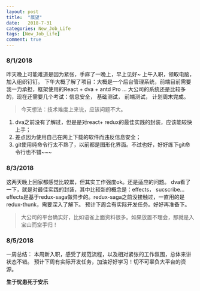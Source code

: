 ```yaml
---
layout: post
title:  "展望"
date:   2018-7-31
categories: New_Job_Life
tags: [New_Job_Life]
comment: true
---
```


### 8/1/2018
昨天晚上可能难道是因为紧张，手麻了一晚上，早上见好~
上午入职，领取电脑，加入组织钉钉。
下午大概了解了项目：大概是一个后台管理系统，前端目前需要我一力承担，框架使用的React + dva + antd Pro ...
大公司的系统还是比较多的，现在还需要几个考试：信息安全， 基础测试， 前端测试， 计划周末完成。

>今天想法：技术难度上来说，应该问题不大。
1. dva之前没有了解过，但是是对react+ redux的最佳实践的封装，应该能较快上手；
2. 差点因为使用自己在网上下载的软件而违反信息安全；
3. git使用纯命令行太不熟了，以前都是图形化界面。不过也好，好好练下git命令行也不错~~~

### 8/3/2018

这两天晚上回家都感觉比较累，但其实工作强度ok。还是适应的问题。
dva看了一下，就是对最佳实践的封装，其中比较新的概念是：effects， sucscribe... effects是基于redux-saga做异步的。redux-saga之前没接触过，一直用的是redux-thunk，需要深入了解下。
预计下周会有实际开发任务。好好再准备下。

>大公司的平台确实好，比如语雀上面资料很多。如果放置不理会，那就是入宝山而空手归！

### 8/5/2018

一周总结：
本周新入职，感受了规范流程，以及相对紧张的工作氛围，总体来讲状态不错。
预计下周有实际开发任务，加油好好学习！切不可辜负大平台的资源。




__生于忧患死于安乐__
